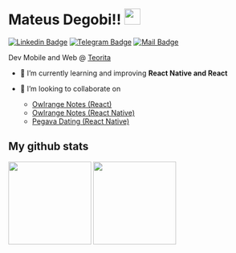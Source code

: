 <!-- green: BEE663 -->

<h1 align="left">Mateus Degobi!! <img src="https://raw.githubusercontent.com/MartinHeinz/MartinHeinz/master/wave.gif" width=32></img></h1>

[![Linkedin Badge](https://img.shields.io/badge/-Mateus%20Degobi-BEE663?style=flat&logo=Linkedin&logoColor=black&link=https://www.linkedin.com/in/mateusdegobi/)](https://www.linkedin.com/in/mateusdegobi/)
[![Telegram Badge](https://img.shields.io/badge/-@mateusdegobi-BEE663?style=flat&logo=Telegram&logoColor=black&link=https://telegram.me/mateusdegobi)](https://telegram.me/mateusdegobi)
[![Mail Badge](https://img.shields.io/badge/-mateus.degobi@outlook.com-BEE663?style=flat&logo=Gmail&logoColor=black&link=mailto:mateus.degobi@outlook.com)](mailto:mateus.degobi@outlook.com)




Dev Mobile and Web @ [Teorita](https://www.instagram.com/teoritafrutas/)

- 🌱 I’m currently learning and improving **React Native and React**

- 👯 I’m looking to collaborate on
  - [Owlrange Notes (React)](https://github.com/dansenpir/owlrangenotes-frontend)
  - [Owlrange Notes (React Native)](https://github.com/dansenpir/owlrangenotes-mobile)
  - [Pegava Dating (React Native)](https://github.com/GSTJ/PegavaDatingApp)
<!-- 
<h3 align="left">🛠️ Tech Stack</h3>
<div>
<img src="https://img.shields.io/badge/Node.js-339933?style=for-the-badge&logo=nodedotjs&logoColor=white"/>
<img src="https://img.shields.io/badge/React-20232A?style=for-the-badge&logo=react&logoColor=61DAFB" alt="atom icon with the phrase react"/>
<img src="https://img.shields.io/badge/next.js-000000?style=for-the-badge&logo=nextdotjs&logoColor=white" alt="next.js"/>
<img src="https://img.shields.io/badge/GraphQl-E10098?style=for-the-badge&logo=graphql&logoColor=white" alt="graphql"/>
<img src="https://img.shields.io/badge/Flutter-02569B?style=for-the-badge&logo=flutter&logoColor=white" alt="flutter"/> 
<br/> 
<img src="https://img.shields.io/badge/JavaScript-323330?style=for-the-badge&logo=javascript&logoColor=F7DF1E"/>
<img src="https://img.shields.io/badge/TypeScript-007ACC?style=for-the-badge&logo=typescript&logoColor=white"/>
<img src="https://img.shields.io/badge/Dart-0175C2?style=for-the-badge&logo=dart&logoColor=white"/>
<img src="https://img.shields.io/badge/Python-FFD43B?style=for-the-badge&logo=python&logoColor=blue"/>
</div>
<br/>
-->

## My github stats
<div>
<img height="165em" src="https://github-readme-stats.vercel.app/api?username=mateusdegobi&count_private=true&theme=github_dark&include_all_commits=true" />
<img height="165em" src="https://github-readme-stats.vercel.app/api/top-langs/?username=mateusdegobi&layout=compact&theme=github_dark&include_all_commits=true" />
</div>
